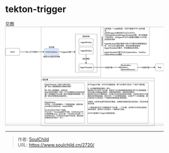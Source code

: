 # tekton-trigger

<!--more-->
见图
![68027-jkuckk0nldl.png](images/1218074182.png)


---

> 作者: [SoulChild](https://www.soulchild.cn)  
> URL: https://www.soulchild.cn/2720/  

